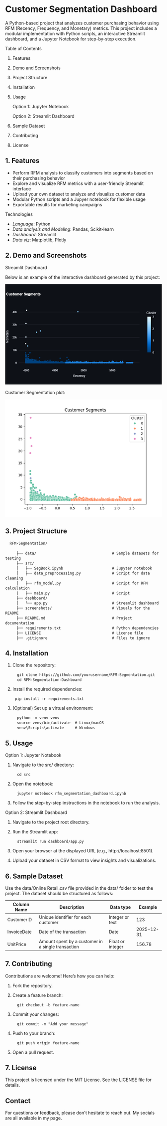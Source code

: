 # Customer Segmentation Dashboard

A Python-based project that analyzes customer purchasing behavior using RFM (Recency, Frequency, and Monetary) metrics. This project includes a modular implementation with Python scripts, an interactive Streamlit dashboard, and a Jupyter Notebook for step-by-step execution.

Table of Contents

   1. Features


   2. Demo and Screenshots


   3. Project Structure


   4. Installation


   5. Usage

      Option 1: Jupyter Notebook

      Option 2: Streamlit Dashboard


   6. Sample Dataset


   7. Contributing


   8. License


## 1. Features

- Perform RFM analysis to classify customers into segments based on their purchasing behavior
- Explore and visualize RFM metrics with a user-friendly Streamlit interface
- Upload your own dataset to analyze and visualize customer data
- Modular Python scripts and a Jupyer notebook for flexible usage
- Exportable results for marketing campaigns

 Technologies
- *Language*: Python
- *Data analysis and Modeling*: Pandas, Scikit-learn
- *Dashboard*: Streamlit
- *Data viz*: Matplotlib, Plotly



## 2. Demo and Screenshots

Streamlit Dashboard

Below is an example of the interactive dashboard generated by this project: 

![Streamlitdashboard](screenshots/newplot.png)

Customer Segmentation plot:

![alt text](screenshots/Clusters_1.png)




## 3. Project Structure

      RFM-Segmentation/

         ├── data/                                  # Sample datasets for testing
         ├── src/
         │   ├── SegBook.ipynb                      # Jupyter notebook
         │   ├── data_preprocessing.py              # Script for data cleaning
         │   ├── rfm_model.py                       # Script for RFM calculation
         |   ├── main.py                            # Script
         ├── dashboard/
         │   └── app.py                             # Streamlit dashboard
         ├── screenshots/                           # Visuals for the README
         ├── README.md                              # Project documentation
         ├── requirements.txt                       # Python dependencies
         ├── LICENSE                                # License file
         ├── .gitignore                             # Files to ignore



## 4. Installation

   1. Clone the repository:

            git clone https://github.com/yourusername/RFM-Segmentation.git
            cd RFM-Segmentation-Dashboard


 2. Install the required dependencies:

         pip install -r requirements.txt


3. (Optional) Set up a virtual environment:

         python -m venv venv
         source venv/bin/activate  # Linux/macOS
         venv\Scripts\activate     # Windows


## 5. Usage

   Option 1: Jupyter Notebook

   1. Navigate to the src/ directory:

            cd src


   2. Open the notebook:

            jupyter notebook rfm_segmentation_dashboard.ipynb


   3. Follow the step-by-step instructions in the notebook to run the analysis.


Option 2: Streamlit Dashboard

   1. Navigate to the project root directory.


   2. Run the Streamlit app:

            streamlit run dashboard/app.py


   3. Open your browser at the displayed URL (e.g., http://localhost:8501).

   4. Upload your dataset in CSV format to view insights and visualizations.


## 6. Sample Dataset

Use the data/Online Retail.csv file provided in the data/ folder to test the project. The dataset should be structured as follows:

|Column Name | Description                        | Data type | Example  |
|------------|------------------------------------|-----------|----------|
|CustomerID  |Unique identifier for each customer | Integer or text| 123 |
|InvoiceDate | Date of the transaction            | Date      |2025-12-31|
|UnitPrice   | Amount spent by a customer in a single transaction   | Float or integer  | 156.78|   


## 7. Contributing

Contributions are welcome! Here’s how you can help:

1. Fork the repository.


2. Create a feature branch:

         git checkout -b feature-name


3. Commit your changes:

         git commit -m "Add your message"


4. Push to your branch:

         git push origin feature-name

5. Open a pull request.


## 7. License

This project is licensed under the MIT License. See the LICENSE file for details.


## Contact

For questions or feedback, please don't hesitate to reach out. My socials are all available in my page.
